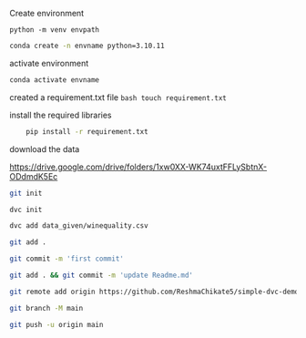 Create environment
   ``` command prompt
   python -m venv envpath
   ```

   ``` bash
   conda create -n envname python=3.10.11
   ```

activate environment
   ``` bash
   conda activate envname
   ```

created a requirement.txt file
    ``` bash
    touch requirement.txt
    ```

install the required libraries
``` bash
    pip install -r requirement.txt
```

download the data

https://drive.google.com/drive/folders/1xw0XX-WK74uxtFFLySbtnX-ODdmdK5Ec

``` bash 
git init
```

``` bash
dvc init
```

``` bash
dvc add data_given/winequality.csv
```
``` bash 
git add .
```

``` bash
git commit -m 'first commit'
```

``` bash
git add . && git commit -m 'update Readme.md'
```

``` bash
git remote add origin https://github.com/ReshmaChikate5/simple-dvc-demo.git
```

``` bash
git branch -M main
 ```

``` bash  
git push -u origin main
```


